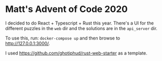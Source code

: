# Matt's Advent of Code 2020

I decided to do React + Typescript + Rust this year. There's a UI for the different puzzles in the `web` dir and the solutions are in the `api_server` dir.

To use this, run: `docker-compose up` and then browse to http://127.0.0.1:3000/.

I used https://github.com/ghotiphud/rust-web-starter as a template.
